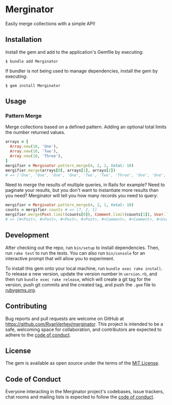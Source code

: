 # Merginator

Easily merge collections with a simple API!

## Installation

Install the gem and add to the application's Gemfile by executing:

    $ bundle add Merginator

If bundler is not being used to manage dependencies, install the gem by executing:

    $ gem install Merginator

## Usage

### Pattern Merge

Merge collections based on a defined pattern. Adding an optional total limits the number returned values.
```ruby
arrays = [
  Array.new(10, 'One'),
  Array.new(10, 'Two'),
  Array.new(10, 'Three'),
]
mergifier = Merginator.pattern_merge(4, 2, 1, total: 10)
mergifier.merge(arrays[0], arrays[1], arrays[2])
# => ['One', 'One', 'One', 'One', 'Two', 'Two', 'Three', 'One', 'One', 'One']
```

Need to merge the results of multiple queries, in Rails for example? Need to paginate your results, but you don't want to instantiate more results than you need? Merginator will tell you how many records you need to query:
```ruby
mergifier = Merginator.pattern_merge(4, 2, 1, total: 10)
counts = mergifier.counts # => [7, 2, 1]
mergifier.merge(Post.limit(counts[0]), Comment.limit(counts[1]), User.limit(counts[2]))
# => [#<Post>, #<Post>, #<Post>, #<Post>, #<Comment>, #<Comment>, #<User>, #<Post>, #<Post>, #<Post>]
```

## Development

After checking out the repo, run `bin/setup` to install dependencies. Then, run `rake test` to run the tests. You can also run `bin/console` for an interactive prompt that will allow you to experiment.

To install this gem onto your local machine, run `bundle exec rake install`. To release a new version, update the version number in `version.rb`, and then run `bundle exec rake release`, which will create a git tag for the version, push git commits and the created tag, and push the `.gem` file to [rubygems.org](https://rubygems.org).

## Contributing

Bug reports and pull requests are welcome on GitHub at https://github.com/RyanVerhey/merginator. This project is intended to be a safe, welcoming space for collaboration, and contributors are expected to adhere to the [code of conduct](https://github.com/RyanVerhey/merginator/blob/main/CODE_OF_CONDUCT.md).

## License

The gem is available as open source under the terms of the [MIT License](https://opensource.org/licenses/MIT).

## Code of Conduct

Everyone interacting in the Merginator project's codebases, issue trackers, chat rooms and mailing lists is expected to follow the [code of conduct](https://github.com/RyanVerhey/merginator/blob/main/CODE_OF_CONDUCT.md).
